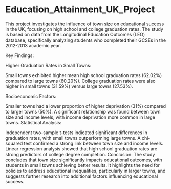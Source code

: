 # Education_Attainment_UK_Project

This project investigates the influence of town size on educational success in the UK, focusing on high school and college graduation rates. The study is based on data from the Longitudinal Education Outcomes (LEO) database, specifically analyzing students who completed their GCSEs in the 2012-2013 academic year.

Key Findings:

Higher Graduation Rates in Small Towns:

Small towns exhibited higher mean high school graduation rates (62.02%) compared to large towns (60.20%).
College graduation rates were also higher in small towns (31.59%) versus large towns (27.53%).

Socioeconomic Factors:

Smaller towns had a lower proportion of higher deprivation (31%) compared to larger towns (50%).
A significant relationship was found between town size and income levels, with income deprivation more common in large towns.
Statistical Analysis:

Independent two-sample t-tests indicated significant differences in graduation rates, with small towns outperforming large towns.
A chi-squared test confirmed a strong link between town size and income levels.
Linear regression analysis showed that high school graduation rates are strong predictors of college degree completion.
Conclusion: The study concludes that town size significantly impacts educational outcomes, with students in small towns achieving better results. It highlights the need for policies to address educational inequalities, particularly in larger towns, and suggests further research into additional factors influencing educational success.
